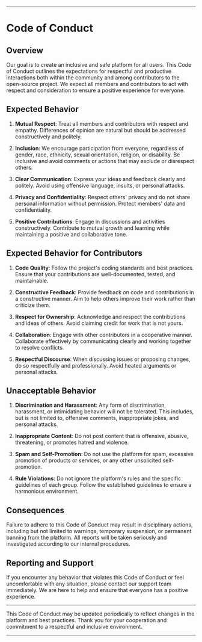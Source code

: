 
---

# Code of Conduct

## Overview

Our goal is to create an inclusive and safe platform for all users. This Code of Conduct outlines the expectations for respectful and productive interactions both within the community and among contributors to the open-source project. We expect all members and contributors to act with respect and consideration to ensure a positive experience for everyone.

## Expected Behavior

1. **Mutual Respect**: Treat all members and contributors with respect and empathy. Differences of opinion are natural but should be addressed constructively and politely.

2. **Inclusion**: We encourage participation from everyone, regardless of gender, race, ethnicity, sexual orientation, religion, or disability. Be inclusive and avoid comments or actions that may exclude or disrespect others.

3. **Clear Communication**: Express your ideas and feedback clearly and politely. Avoid using offensive language, insults, or personal attacks.

4. **Privacy and Confidentiality**: Respect others' privacy and do not share personal information without permission. Protect members' data and confidentiality.

5. **Positive Contributions**: Engage in discussions and activities constructively. Contribute to mutual growth and learning while maintaining a positive and collaborative tone.

## Expected Behavior for Contributors

1. **Code Quality**: Follow the project's coding standards and best practices. Ensure that your contributions are well-documented, tested, and maintainable.

2. **Constructive Feedback**: Provide feedback on code and contributions in a constructive manner. Aim to help others improve their work rather than criticize them.

3. **Respect for Ownership**: Acknowledge and respect the contributions and ideas of others. Avoid claiming credit for work that is not yours.

4. **Collaboration**: Engage with other contributors in a cooperative manner. Collaborate effectively by communicating clearly and working together to resolve conflicts.

5. **Respectful Discourse**: When discussing issues or proposing changes, do so respectfully and professionally. Avoid heated arguments or personal attacks.

## Unacceptable Behavior

1. **Discrimination and Harassment**: Any form of discrimination, harassment, or intimidating behavior will not be tolerated. This includes, but is not limited to, offensive comments, inappropriate jokes, and personal attacks.

2. **Inappropriate Content**: Do not post content that is offensive, abusive, threatening, or promotes hatred and violence.

3. **Spam and Self-Promotion**: Do not use the platform for spam, excessive promotion of products or services, or any other unsolicited self-promotion.

4. **Rule Violations**: Do not ignore the platform's rules and the specific guidelines of each group. Follow the established guidelines to ensure a harmonious environment.

## Consequences

Failure to adhere to this Code of Conduct may result in disciplinary actions, including but not limited to warnings, temporary suspension, or permanent banning from the platform. All reports will be taken seriously and investigated according to our internal procedures.

## Reporting and Support

If you encounter any behavior that violates this Code of Conduct or feel uncomfortable with any situation, please contact our support team immediately. We are here to help and ensure that everyone has a positive experience.

---

This Code of Conduct may be updated periodically to reflect changes in the platform and best practices. Thank you for your cooperation and commitment to a respectful and inclusive environment.

---
